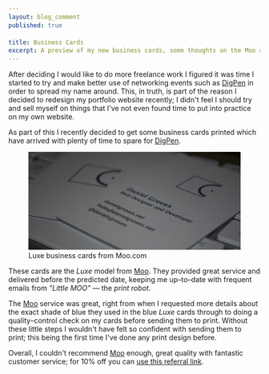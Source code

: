 ```yaml
---
layout: blog_comment
published: true

title: Business Cards
excerpt: A preview of my new business cards, some thoughts on the Moo service, and 10% off
---
```


After deciding I would like to do more freelance work I figured it was time I started to try and make better use of networking events such as [DigPen][1] in order to spread my name around. This, in truth, is part of the reason I decided to redesign my portfolio website recently; I didn't feel I should try and sell myself on things that I've not even found time to put into practice on my own website. 

As part of this I recently decided to get some business cards printed which have arrived with plenty of time to spare for [DigPen][1]. 

<figure>
	<img src="/assets/images/blog/2013-03-20-business-cards/cards.jpg" alt="Luxe business cards from Moo.com" />
	<figcaption>
		Luxe business cards from Moo.com
	</figcaption>
</figure>

These cards are the *Luxe* model from [Moo][2]. They provided great service and delivered before the predicted date, keeping me up–to–date with frequent emails from *"Little MOO"* — the *print robot*. 

The [Moo][2] service was great, right from when I requested more details about the exact shade of blue they used in the blue *Luxe* cards through to doing a quality–control check on my cards before sending them to print. Without these little steps I wouldn't have felt so confident with sending them to print; this being the first time I've done any print design before. 

Overall, I couldn't recommend [Moo][2] enough, great quality with fantastic customer service; for 10% off you can [use this referral link][2]. 

[1]: http://digpen.com "'The nicest little web conference in the south–west'"
[2]: http://www.moo.com/share/66yt7x "10% off referral link for Moo.com printing"